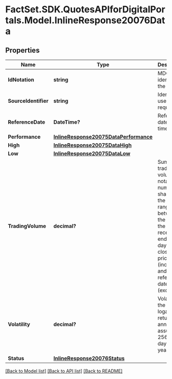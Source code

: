 # FactSet.SDK.QuotesAPIforDigitalPortals.Model.InlineResponse20076Data

## Properties

Name | Type | Description | Notes
------------ | ------------- | ------------- | -------------
**IdNotation** | **string** | MDG identifier of the listing. | [optional] 
**SourceIdentifier** | **string** | Identifier used in the request. | [optional] 
**ReferenceDate** | **DateTime?** | Reference date of the time range. | [optional] 
**Performance** | [**InlineResponse20075DataPerformance**](InlineResponse20075DataPerformance.md) |  | [optional] 
**High** | [**InlineResponse20075DataHigh**](InlineResponse20075DataHigh.md) |  | [optional] 
**Low** | [**InlineResponse20075DataLow**](InlineResponse20075DataLow.md) |  | [optional] 
**TradingVolume** | **decimal?** | Sum of the trading volume of a notation in number of shares for the time-range between the date of the most recent end-of-day (EOD) closing price (inclusive) and the reference date (exclusive). | [optional] 
**Volatility** | **decimal?** | Volatility of the daily logarithmic returns, annualized assuming 256 trading days per year. | [optional] 
**Status** | [**InlineResponse20076Status**](InlineResponse20076Status.md) |  | [optional] 

[[Back to Model list]](../README.md#documentation-for-models) [[Back to API list]](../README.md#documentation-for-api-endpoints) [[Back to README]](../README.md)

